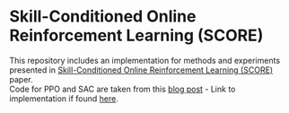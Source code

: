# Skill-Conditioned Online Reinforcement Learning (SCORE)
This repository includes an implementation for methods and experiments presented in [Skill-Conditioned Online Reinforcement Learning (SCORE)](https://drive.google.com/drive/folders/1bySjcyK0RVUk6-x3EyOCm6uY1XWPH-vj) paper. <br>
Code for PPO and SAC are taken from this [blog post](https://iclr-blog-track.github.io/2022/03/25/ppo-implementation-details/) - Link to implementation if found [here](https://github.com/vwxyzjn/ppo-implementation-details/blob/main/ppo_continuous_action.py). <br>
